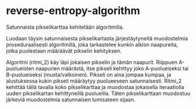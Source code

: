 # reverse-entropy-algorithm
Satunnaista pikselikarttaa kehitetään algoritmilla.

Luodaan täysin satunnaisesta pikselikartasta järjestäytyneitä muodostelmia proseduraalisesti algoritmillä, joka tarkastelee kunkin alkion naapureita, jotka puolestaan määräävät pikselin kehityksen.

Algoritmi (ritmi_2) käy läpi jokaisen pikselin ja tämän naapurit. Riippuen A-puolueisten naapurien määrästä, itse pikseli kehittyy joko A-puolueiseksi tai B-puolueiseksi (musta/valkoinen). Pikseli on aina jompaa kumpaa, ja alustuksessa kukin pikseli määräytyy puolueeseen satunnaisesti.
Ritmi_2 kehittää tällä tavalla koko pikselikarttaa ja muodostaa jokaisella iteraatiolla uuden pikselikartan kehittyneillä puolueilla. Täten pikselikarttaan muodostuu järkeviä muodostelmia satunnaisen lumisateen sijaan.
